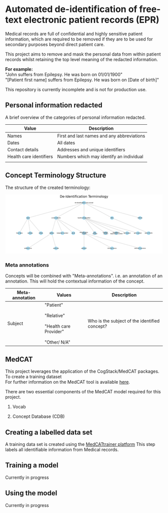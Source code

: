 # Automated de-identification of free-text electronic patient records (EPR)

Medical records are full of confidential and highly sensitive patient information, which are required
to be removed if they are to be used for secondary purposes beyond direct patient care.

This project aims to remove and mask the personal data from within patient records whilst
retaining the top level meaning of the redacted information.

__For example:__
<br>"John suffers from Epilepsy. He was born on 01/01/1900"
<br>"\[Patient first name\] suffers from Epilepsy. He was born on \[Date of birth\]"

This repository is currently incomplete and is not for production use.

## Personal information redacted

A brief overview of the categories of personal information redacted.

|Value|Description|
|---|---|
|Names| First and last names and any abbreviations|
|Dates| All dates|
|Contact details| Addresses and unique identifiers|
|Health care identifiers| Numbers which may identify an individual|
|||

## Concept Terminology Structure

The structure of the created terminology:

![Created from creating_a_deid_terminology](./Creating_a_de-identification_terminology/DeID_teminology.png)


### Meta annotations 
Concepts will be combined with "Meta-annotations". i.e. an annotation of an annotation. 
This will hold the contextual information of the concept.

|Meta-annotation|Values|Description|
|---|---|---|
|Subject|"Patient"<br/><br/>"Relative"<br/><br/>"Health care Provider"<br/><br/> "Other/ N/A"| Who is the subject of the identified concept?
 

## MedCAT
This project leverages the application of the CogStack/MedCAT packages. To create a training dataset <br/>
For further information on the MedCAT tool is available [here](https://github.com/CogStack/MedCAT).


There are two essential components of the MedCAT model required for this project.

1) Vocab

2) Concept Database (CDB)

## Creating a labelled data set

A training data set is created using the [MedCATtrainer platform](https://github.com/CogStack/MedCATtrainer)
This step labels all identifiable information from Medical records.

## Training a model

Currently in progress

## Using the model

Currently in progress



